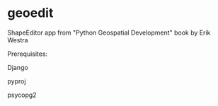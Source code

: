 geoedit
=======

ShapeEditor app from "Python Geospatial Development" book by Erik Westra


Prerequisites:

Django

pyproj

psycopg2



